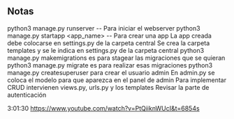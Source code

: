 ## Notas
python3 manage.py runserver -- Para iniciar el webserver
python3 manage.py startapp <app_name> -- Para crear una app
La app creada debe colocarse en settings.py de la carpeta central
Se crea la carpeta templates y se le indica en settings.py de la carpeta central
python3 manage.py makemigrations es para stagear las migraciones que se quieran
python3 manage.py migrate es para realizar esas migraciones
python3 manage.py createsuperuser para crear el usuario admin
En admin.py se coloca el modelo para que aparezca en el panel de admin
Para implementar CRUD intervienen views.py, urls.py y los templates
Revisar la parte de autenticación

3:01:30 https://www.youtube.com/watch?v=PtQiiknWUcI&t=6854s